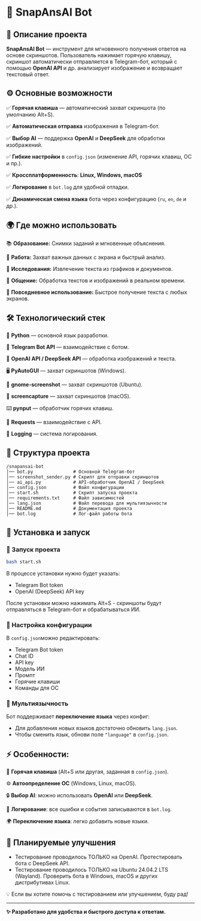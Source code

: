 # 📸 SnapAnsAI Bot

## 📌 Описание проекта

**SnapAnsAI Bot** — инструмент для мгновенного получения ответов на основе скриншотов. Пользователь нажимает горячую клавишу, скриншот автоматически отправляется в Telegram-бот, который с помощью **OpenAI API** и др. анализирует изображение и возвращает текстовый ответ.

## ⚙️ Основные возможности

✅ **Горячая клавиша** — автоматический захват скриншота (по умолчанию Alt+S).

✅ **Автоматическая отправка** изображения в Telegram-бот.

✅ **Выбор AI** — поддержка **OpenAI** и **DeepSeek** для обработки изображений.

✅ **Гибкие настройки** в `config.json` (изменение API, горячих клавиш, ОС и пр.).

✅ **Кроссплатформенность**: **Linux, Windows, macOS**

✅ **Логирование** в `bot.log` для удобной отладки.

✅ **Динамическая смена языка** бота через конфигурацию (`ru`, `en`, `de` и др.).

## 🌍 Где можно использовать

📚 **Образование:** Снимки заданий и мгновенные объяснения.

💼 **Работа:** Захват важных данных с экрана и быстрый анализ.

🧪 **Исследования:** Извлечение текста из графиков и документов.

💬 **Общение:** Обработка текстов и изображений в реальном времени.

🏃 **Повседневное использование:** Быстрое получение текста с любых экранов.

## 🛠️ Технологический стек

🐍 **Python** — основной язык разработки.

🤖 **Telegram Bot API** — взаимодействие с ботом.

🧠 **OpenAI API / DeepSeek API** — обработка изображений и текста.

🖥️ **PyAutoGUI** — захват скриншотов (Windows).

🐧 **gnome-screenshot** — захват скриншотов (Ubuntu).

🍏 **screencapture** — захват скриншотов (macOS).

⌨️ **pynput** — обработчик горячих клавиш.

🔗 **Requests** — взаимодействие с API.

📜 **Logging** — система логирования.

## 📂 Структура проекта

```
/snapansai-bot
│── bot.py               # Основной Telegram-бот
│── screenshot_sender.py # Скрипт для отправки скриншотов
│── ai_api.py            # API-обработчик OpenAI / DeepSeek
│── config.json          # Файл конфигурации
│── start.sh             # Скрипт запуска проекта
│── requirements.txt     # Файл зависимостей
│── lang.json            # Файл перевода для мультиязычности
│── README.md            # Документация проекта
│── bot.log              # Лог-файл работы бота
```

## 🔧 Установка и запуск

### 🔄 Запуск проекта

```bash
bash start.sh
```

В процессе установки нужно будет указать:

- Telegram Bot token
- OpenAI (DeepSeek) API key

После установки можно нажимать Alt+S - скриншоты будут отправляться в Telegram-бот и обрабатываться ИИ.

### 🔄 Настройка конфигурации

В `config.json`можно редактировать:

- Telegram Bot token
- Chat ID
- API key
- Модель ИИ
- Промпт
- Горячие клавиши
- Команды для ОС

### 🔄 Мультиязычность

Бот поддерживает **переключение языка** через конфиг:

- Для добавления новых языков достаточно обновить `lang.json`.
- Чтобы сменить язык, обнови поле `"language"` в `config.json`.

## ⚡ Особенности:

📸 **Горячая клавиша** (Alt+S или другая, заданная в `config.json`).

⚙️ **Автоопределение ОС** (Windows, Linux, macOS).

🔒 **Выбор AI**: можно использовать **OpenAI** или **DeepSeek**.

📝 **Логирование**: все ошибки и события записываются в `bot.log`.


🌍 **Переключение языка**: легко добавить новые языки.

## 📌 Планируемые улучшения

- Тестирование проводилось ТОЛЬКО на OpenAI. Протестировать бота с DeepSeek API.
- Тестирование проводилось ТОЛЬКО на Ubuntu 24.04.2 LTS (Wayland). Проверить бота в Windows, macOS и других дистрибутивах Linux.

💡 Если вы хотите помочь с тестированием или улучшением, буду рад!

---

**✨ Разработано для удобства и быстрого доступа к ответам.**

